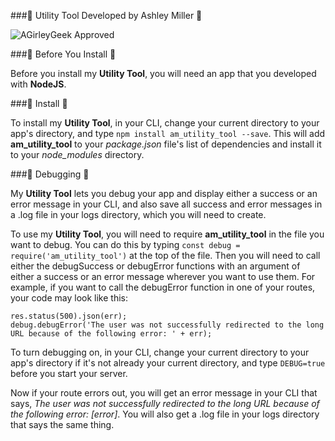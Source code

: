 ###:cherry_blossom: Utility Tool Developed by Ashley Miller :cherry_blossom:

![AGirleyGeek Approved](https://img.shields.io/badge/AGirleyGeek-Approved-feafbc.svg)

###:cherry_blossom: Before You Install :cherry_blossom:

Before you install my **Utility Tool**, you will need an app that you developed with **NodeJS**.

###:cherry_blossom: Install :cherry_blossom:

To install my **Utility Tool**, in your CLI, change your current directory to your app's directory, and type `npm install am_utility_tool --save`. This will add **am_utility_tool** to your *package.json* file's list of dependencies and install it to your *node_modules* directory.

###:cherry_blossom: Debugging :cherry_blossom:

My **Utility Tool** lets you debug your app and display either a success or an error message in your CLI, and also save all success and error messages in a .log file in your logs directory, which you will need to create.

To use my **Utility Tool**, you will need to require **am_utility_tool** in the file you want to debug. You can do this by typing `const debug = require('am_utility_tool')` at the top of the file. Then you will need to call either the debugSuccess or debugError functions with an argument of either a success or an error message wherever you want to use them. For example, if you want to call the debugError function in one of your routes, your code may look like this:

```
res.status(500).json(err);
debug.debugError('The user was not successfully redirected to the long URL because of the following error: ' + err);
```

To turn debugging on, in your CLI, change your current directory to your app's directory if it's not already your current directory, and type `DEBUG=true` before you start your server.

Now if your route errors out, you will get an error message in your CLI that says, *The user was not successfully redirected to the long URL because of the following error: [error]*. You will also get a .log file in your logs directory that says the same thing.
